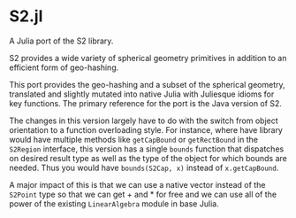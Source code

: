 # S2.jl
A Julia port of the S2 library.

S2 provides a wide variety of spherical geometry primitives in addition
to an efficient form of geo-hashing.

This port provides the geo-hashing and a subset of the spherical
geometry, translated and slightly mutated into native Julia with
Juliesque idioms for key functions. The primary reference for the port is
the Java version of S2.

The changes in this version largely have to do with the switch from
object orientation to a function overloading style. For instance, where
have library would have multiple methods like `getCapBound` or
`getRectBound` in the `S2Region` interface, this version has a single
`bounds` function that dispatches on desired result type as well as the
type of the object for which bounds are needed. Thus you would have
`bounds(S2Cap, x)` instead of `x.getCapBound`.

A major impact of this is that we can use a native vector instead of the
`S2Point` type so that we can get + and * for free and we can use all of
the power of the existing `LinearAlgebra` module in base Julia. 
